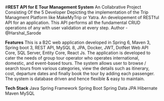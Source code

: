 #**REST API for E Tour Management System**
An Collabrative Project Consisting Of the 5 Developer Depicting the implementation of the Trip Managment Platform like MakeMyTrip or Yatra.
An developement of RESTful API for an application. This API performs all the fundamental CRUD operations of any with user validation at every step.
Author - @Harshal_Sarode

**Features**
This is a B2C web application developed in Spring 6, Maven 3, Spring boot 3, REST API, MySQL 8, JPA, Docker, JWT, DotNet Web API Core, 
SQL Server, Entity Core, React Js. 
The application is developed to cater the needs of group tour operator who operates international, domestic, and event-based tours. The 
system allows user to browse / search tours from various categories, view the details such as itinerary, cost, departure dates and finally book the 
tour by adding each passenger. The system is database driven and hence flexible & easy to maintain. 

**Tech Stack**
Java
Spring Framework
Spring Boot
Spring Data JPA
Hibernate
Maven
MySQL




